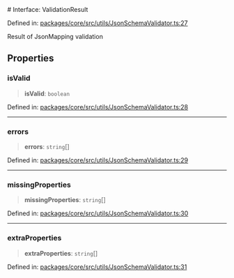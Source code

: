 <div v-pre>
# Interface: ValidationResult

Defined in: [packages/core/src/utils/JsonSchemaValidator.ts:27](https://github.com/mk3008/rawsql-ts/blob/3b53f17d700cf976ce5c49b674a04b41eeb14c40/packages/core/src/utils/JsonSchemaValidator.ts#L27)

Result of JsonMapping validation

## Properties

### isValid

> **isValid**: `boolean`

Defined in: [packages/core/src/utils/JsonSchemaValidator.ts:28](https://github.com/mk3008/rawsql-ts/blob/3b53f17d700cf976ce5c49b674a04b41eeb14c40/packages/core/src/utils/JsonSchemaValidator.ts#L28)

***

### errors

> **errors**: `string`[]

Defined in: [packages/core/src/utils/JsonSchemaValidator.ts:29](https://github.com/mk3008/rawsql-ts/blob/3b53f17d700cf976ce5c49b674a04b41eeb14c40/packages/core/src/utils/JsonSchemaValidator.ts#L29)

***

### missingProperties

> **missingProperties**: `string`[]

Defined in: [packages/core/src/utils/JsonSchemaValidator.ts:30](https://github.com/mk3008/rawsql-ts/blob/3b53f17d700cf976ce5c49b674a04b41eeb14c40/packages/core/src/utils/JsonSchemaValidator.ts#L30)

***

### extraProperties

> **extraProperties**: `string`[]

Defined in: [packages/core/src/utils/JsonSchemaValidator.ts:31](https://github.com/mk3008/rawsql-ts/blob/3b53f17d700cf976ce5c49b674a04b41eeb14c40/packages/core/src/utils/JsonSchemaValidator.ts#L31)
</div>
